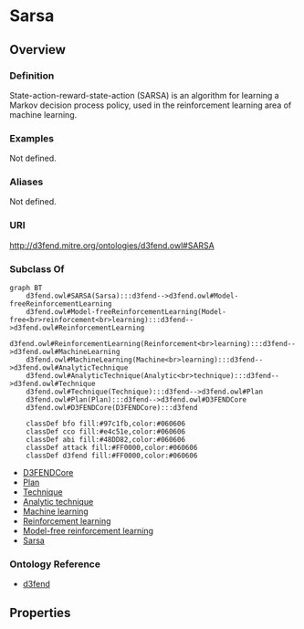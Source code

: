 # Sarsa

## Overview

### Definition
State-action-reward-state-action (SARSA) is an algorithm for learning a Markov decision process policy, used in the reinforcement learning area of machine learning.

### Examples
Not defined.

### Aliases
Not defined.

### URI
http://d3fend.mitre.org/ontologies/d3fend.owl#SARSA

### Subclass Of
```mermaid
graph BT
    d3fend.owl#SARSA(Sarsa):::d3fend-->d3fend.owl#Model-freeReinforcementLearning
    d3fend.owl#Model-freeReinforcementLearning(Model-free<br>reinforcement<br>learning):::d3fend-->d3fend.owl#ReinforcementLearning
    d3fend.owl#ReinforcementLearning(Reinforcement<br>learning):::d3fend-->d3fend.owl#MachineLearning
    d3fend.owl#MachineLearning(Machine<br>learning):::d3fend-->d3fend.owl#AnalyticTechnique
    d3fend.owl#AnalyticTechnique(Analytic<br>technique):::d3fend-->d3fend.owl#Technique
    d3fend.owl#Technique(Technique):::d3fend-->d3fend.owl#Plan
    d3fend.owl#Plan(Plan):::d3fend-->d3fend.owl#D3FENDCore
    d3fend.owl#D3FENDCore(D3FENDCore):::d3fend
    
    classDef bfo fill:#97c1fb,color:#060606
    classDef cco fill:#e4c51e,color:#060606
    classDef abi fill:#48DD82,color:#060606
    classDef attack fill:#FF0000,color:#060606
    classDef d3fend fill:#FF0000,color:#060606
```

- [D3FENDCore](/docs/ontology/reference/model/D3FENDCore/D3FENDCore.md)
- [Plan](/docs/ontology/reference/model/D3FENDCore/Plan/Plan.md)
- [Technique](/docs/ontology/reference/model/D3FENDCore/Plan/Technique/Technique.md)
- [Analytic technique](/docs/ontology/reference/model/D3FENDCore/Plan/Technique/Analytic%20technique/Analytic%20technique.md)
- [Machine learning](/docs/ontology/reference/model/D3FENDCore/Plan/Technique/Analytic%20technique/Machine%20learning/Machine%20learning.md)
- [Reinforcement learning](/docs/ontology/reference/model/D3FENDCore/Plan/Technique/Analytic%20technique/Machine%20learning/Reinforcement%20learning/Reinforcement%20learning.md)
- [Model-free reinforcement learning](/docs/ontology/reference/model/D3FENDCore/Plan/Technique/Analytic%20technique/Machine%20learning/Reinforcement%20learning/Model-free%20reinforcement%20learning/Model-free%20reinforcement%20learning.md)
- [Sarsa](/docs/ontology/reference/model/D3FENDCore/Plan/Technique/Analytic%20technique/Machine%20learning/Reinforcement%20learning/Model-free%20reinforcement%20learning/Sarsa/Sarsa.md)


### Ontology Reference
- [d3fend](http://d3fend.mitre.org/ontologies/d3fend.owl#)

## Properties
